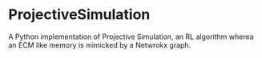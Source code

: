 # ProjectiveSimulation
A Python implementation of Projective Simulation, an RL algorithm wherea an ECM like memory is mimicked by a Netwrokx graph.
